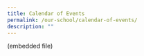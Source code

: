 ```yaml
---
title: Calendar of Events
permalink: /our-school/calendar-of-events/
description: ""
---
```


(embedded file)